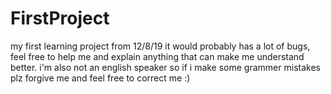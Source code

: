 # FirstProject
my first learning project from 12/8/19
it would probably has a lot of bugs, feel free to help me and explain anything that can make me understand better.
i'm also not an english speaker so if i make some grammer mistakes plz forgive me and feel free to correct me :)

